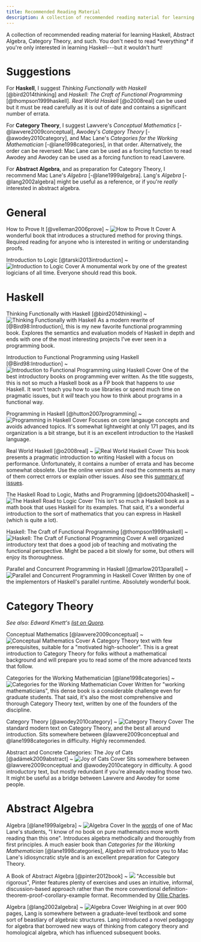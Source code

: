 ```yaml
---
title: Recommended Reading Material
description: A collection of recommended reading material for learning Haskell, Algebra, Category Theory, and such.
---
```


<p class="lead">
A collection of recommended reading material for learning Haskell, Abstract Algebra, Category Theory, and such.
You don't need to read *everything* if you're only interested in learning Haskell---but it wouldn't hurt!
</p>

<style>
dl, dt, dd {
  float: left;
}

dd img {
  position: relative;
  float: left;
  margin-right: 0.9em;
  margin-bottom: 0.5em;
  top: 0.5em;
  -moz-box-shadow:    0px 0px 1px rgba(0,0,0,0.5);
  -webkit-box-shadow: 0px 0px 1px rgba(0,0,0,0.5);
  box-shadow:         0px 0px 1px rgba(0,0,0,0.5);
}
</style>

# Suggestions

For **Haskell**, I suggest *Thinking Functionally with Haskell* [@bird2014thinking]
and *Haskell: The Craft of Functional Programming* [@thompson1999haskell].
*Real World Haskell* [@o2008real] can be used but it must be read carefully as it is out of date and contains a significant number of errata.

For **Category Theory**, I suggest Lawvere's *Conceptual Mathematics* [-@lawvere2009conceptual], Awodey's *Category Theory* [-@awodey2010category],
and Mac Lane's *Categories for the Working Mathematician* [-@lane1998categories], in that order.
Alternatively, the order can be reversed: Mac Lane can be used as a forcing function to read Awodey
and Awodey can be used as a forcing function to read Lawvere.

For **Abstract Algebra**, and as preparation for Category Theory, I recommend Mac&nbsp;Lane's *Algebra* [-@lane1999algebra].
Lang's *Algebra* [-@lang2002algebra] might be useful as a reference, or if you're *really* interested in abstract algebra.

# General

How to Prove It [@velleman2006prove]
  ~ ![How to Prove It Cover](/images/prove-it.jpg)
    A wonderful book that introduces a structured method for proving things.
    Required reading for anyone who is interested in writing or understanding proofs.

Introduction to Logic [@tarski2013introduction]
  ~ ![Introduction to Logic Cover](/images/logic.png)
    A monumental work by one of the greatest logicians of all time.
    Everyone should read this book.

# Haskell

Thinking Functionally with Haskell [@bird2014thinking]
  ~ ![Thinking Functionally with Haskell](/images/thinking-functionally.jpeg)
    As a modern rewrite of [@Bird98:Introduction], this is my new favorite
    functional programming book. Explores the semantics and evaluation
    models of Haskell in depth and ends with one of the most interesting
    projects I've ever seen in a programming book.

Introduction to Functional Programming using Haskell [@Bird98:Introduction]
  ~ ![Introduction to Functional Programming using Haskell Cover](/images/bird-intro-fp.jpg)
    One of the best introductory books on programming ever written.
    As the title suggests, this is not so much a Haskell book as a FP book that happens to *use* Haskell.
    It won't teach you how to use libraries or spend much time on pragmatic issues,
    but it *will* teach you how to think about programs in a functional way.

Programming in Haskell [@hutton2007programming]
  ~ ![Programming in Haskell Cover](/images/programming-in-haskell.jpg)
    Focuses on core langauge concepts and avoids advanced topics.
    It's somewhat lightweight at only 171 pages, and its organization is a bit strange,
    but it is an excellent introduction to the Haskell language.

Real World Haskell [@o2008real]
  ~ ![Real World Haskell Cover](/images/real-world-haskell.png)
    This book presents a pragmatic introduction to writing Haskell with a focus on performance.
    Unfortunately, it contains a number of errata and has become somewhat obsolete.
    Use the online version and read the comments as many of them correct errors or explain other issues.
    Also see this [summary of issues][caveats].

The Haskell Road to Logic, Maths and Programming [@doets2004haskell]
  ~ ![The Haskell Road to Logic Cover](/images/haskell-road.jpg)
    This isn't so much a Haskell book as a math book that uses Haskell for its examples.
    That said, it's a wonderful introduction to the sort of mathematics that you can express in Haskell (which is quite a lot).

Haskell: The Craft of Functional Programming [@thompson1999haskell]
  ~ ![Haskell: The Craft of Functional Programming Cover](/images/haskell-thompson.jpg)
    A well organized introductory text that does a good job of teaching and motivating the functional perspective.
    Might be paced a bit slowly for some, but others will enjoy its thoroughness.

Parallel and Concurrent Programming in Haskell [@marlow2013parallel]
  ~ ![Parallel and Concurrent Programming in Haskell Cover](/images/marlow-book.jpg)
    Written by one of the implementors of Haskell's parallel runtime. Absolutely wonderful book.

[caveats]: http://stackoverflow.com/a/23733494/2225384

# Category Theory

*See also: Edward Kmett's [list on Quora][ed].*

[ed]: http://www.quora.com/Category-Theory/What-is-the-best-textbook-for-Category-theory

Conceptual Mathematics [@lawvere2009conceptual]
  ~ ![Conceptual Mathematics Cover](/images/lawvere.jpg)
    A Category Theory text with few prerequisites, suitable for a "motivated high-schooler".
    This is a great introduction to Category Theory for folks without a mathematical background
    and will prepare you to read some of the more advanced texts that follow.

Categories for the Working Mathematician [@lane1998categories]
  ~ ![Categories for the Working Mathematician Cover](/images/maclane-categories.jpg)
    Written for "working mathematicians", this dense book is a considerable challenge even for graduate students.
    That said, it's also the most comprehensive and thorough Category Theory text, written by one of the founders of the discipline.

Category Theory [@awodey2010category]
  ~ ![Category Theory Cover](/images/awodey.jpg)
    The standard modern text on Category Theory, and the best all around introduction.
    Sits somewhere between @lawvere2009conceptual and @lane1998categories in difficulty.
    Highly recommended.

Abstract and Concrete Categories: The Joy of Cats [@adámek2009abstract]
  ~ ![Joy of Cats Cover](/images/joy-of-cats.jpg)
    Sits somewhere between @lawvere2009conceptual and @awodey2010category in difficulty.
    A good introductory text, but mostly redundant if you're already reading those two.
    It might be useful as a bridge between Lawvere and Awodey for some people.

# Abstract Algebra

Algebra [@lane1999algebra]
  ~ ![Algebra Cover](/images/maclane-algebra.jpg)
    In the [words] of one of Mac Lane's students,
    "I know of no book on pure mathematics more worth reading than this one".
    Introduces algebra methodically and thoroughly from first principles.
    A much easier book than *Categories for the Working Mathematician* [@lane1998categories],
    *Algebra* will introduce you to Mac Lane's idiosyncratic style
    and is an excellent preparation for Category Theory.

A Book of Abstract Algebra [@pinter2012book]
  ~ ![](/images/pinter.jpg)
    "Accessible but rigorous", Pinter features plenty of exercises and uses an
    intuitive, informal, discussion-based approach rather than the more conventional
    definition-theorem-proof-corollary-example format.
    Recommended by [Ollie Charles][ollie].

Algebra [@lang2002algebra]
  ~ ![Algebra Cover](/images/lang.jpg)
    Weighing in at over 900 pages, Lang is somewhere between a graduate-level textbook
    and some sort of beastiary of algebraic structures.
    Lang introduced a novel pedagogy for algebra that borrowed new ways of thinking
    from category theory and homological algebra,
    which has influenced subsequent books.

[words]: http://www.amazon.com/review/R2MHDPXKDJRWA2/ref=cm_cr_dp_cmt?ie=UTF8&ASIN=0821816462&nodeID=283155&store=books
[ollie]: http://ocharles.org.uk
